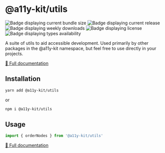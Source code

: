 # @a11y-kit/utils

![Badge displaying current bundle size](https://badgen.net/bundlephobia/minzip/@a11y-kit/utils)
![Badge displaying current release](https://badgen.net/npm/v/@a11y-kit/utils)
![Badge displaying weekly downloads](https://badgen.net/npm/dw/@a11y-kit/utils)
![Badge displaying license](https://badgen.net/npm/license/@a11y-kit/utils)
![Badge displaying types availability](https://badgen.net/npm/types/@a11y-kit/utils)

A suite of utils to aid accessible development. Used primarily by other packages in the @a11y-kit namespace, but feel free to use directly in your projects.

[📖 Full documentation](https://a11y-kit.com/packages/utils)

## Installation

```bash
yarn add @a11y-kit/utils
```

or

```bash
npm i @a11y-kit/utils
```

## Usage

```js
import { orderNodes } from '@a11y-kit/utils'
```

[📖 Full documentation](https://a11y-kit.com/packages/utils)

